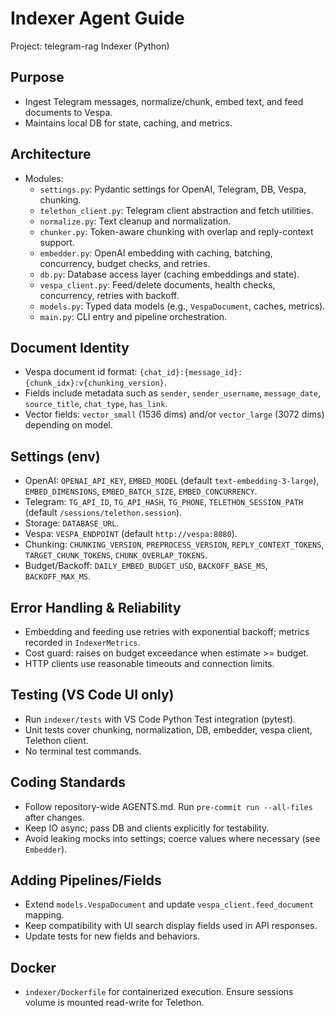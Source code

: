 # Indexer Agent Guide

Project: telegram-rag Indexer (Python)

## Purpose
- Ingest Telegram messages, normalize/chunk, embed text, and feed documents to Vespa.
- Maintains local DB for state, caching, and metrics.

## Architecture
- Modules:
  - `settings.py`: Pydantic settings for OpenAI, Telegram, DB, Vespa, chunking.
  - `telethon_client.py`: Telegram client abstraction and fetch utilities.
  - `normalize.py`: Text cleanup and normalization.
  - `chunker.py`: Token-aware chunking with overlap and reply-context support.
  - `embedder.py`: OpenAI embedding with caching, batching, concurrency, budget checks, and retries.
  - `db.py`: Database access layer (caching embeddings and state).
  - `vespa_client.py`: Feed/delete documents, health checks, concurrency, retries with backoff.
  - `models.py`: Typed data models (e.g., `VespaDocument`, caches, metrics).
  - `main.py`: CLI entry and pipeline orchestration.

## Document Identity
- Vespa document id format: `{chat_id}:{message_id}:{chunk_idx}:v{chunking_version}`.
- Fields include metadata such as `sender`, `sender_username`, `message_date`, `source_title`, `chat_type`, `has_link`.
- Vector fields: `vector_small` (1536 dims) and/or `vector_large` (3072 dims) depending on model.

## Settings (env)
- OpenAI: `OPENAI_API_KEY`, `EMBED_MODEL` (default `text-embedding-3-large`), `EMBED_DIMENSIONS`, `EMBED_BATCH_SIZE`, `EMBED_CONCURRENCY`.
- Telegram: `TG_API_ID`, `TG_API_HASH`, `TG_PHONE`, `TELETHON_SESSION_PATH` (default `/sessions/telethon.session`).
- Storage: `DATABASE_URL`.
- Vespa: `VESPA_ENDPOINT` (default `http://vespa:8080`).
- Chunking: `CHUNKING_VERSION`, `PREPROCESS_VERSION`, `REPLY_CONTEXT_TOKENS`, `TARGET_CHUNK_TOKENS`, `CHUNK_OVERLAP_TOKENS`.
- Budget/Backoff: `DAILY_EMBED_BUDGET_USD`, `BACKOFF_BASE_MS`, `BACKOFF_MAX_MS`.

## Error Handling & Reliability
- Embedding and feeding use retries with exponential backoff; metrics recorded in `IndexerMetrics`.
- Cost guard: raises on budget exceedance when estimate >= budget.
- HTTP clients use reasonable timeouts and connection limits.

## Testing (VS Code UI only)
- Run `indexer/tests` with VS Code Python Test integration (pytest).
- Unit tests cover chunking, normalization, DB, embedder, vespa client, Telethon client.
- No terminal test commands.

## Coding Standards
- Follow repository-wide AGENTS.md. Run `pre-commit run --all-files` after changes.
- Keep IO async; pass DB and clients explicitly for testability.
- Avoid leaking mocks into settings; coerce values where necessary (see `Embedder`).

## Adding Pipelines/Fields
- Extend `models.VespaDocument` and update `vespa_client.feed_document` mapping.
- Keep compatibility with UI search display fields used in API responses.
- Update tests for new fields and behaviors.

## Docker
- `indexer/Dockerfile` for containerized execution. Ensure sessions volume is mounted read-write for Telethon.
